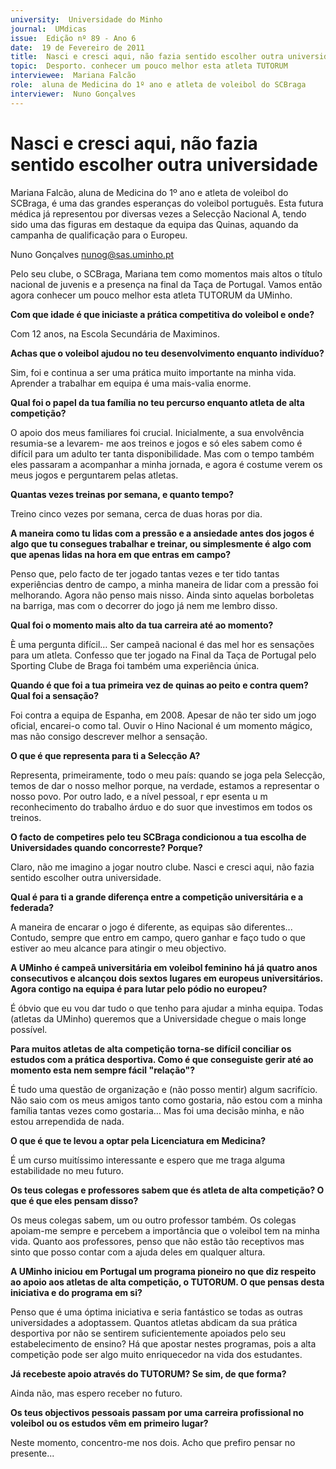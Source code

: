 ```yaml
---
university:  Universidade do Minho
journal:  UMdicas
issue:  Edição nº 89 - Ano 6
date:  19 de Fevereiro de 2011
title:  Nasci e cresci aqui, não fazia sentido escolher outra universidade
topic:  Desporto. conhecer um pouco melhor esta atleta TUTORUM
interviewee:  Mariana Falcão
role:  aluna de Medicina do 1º ano e atleta de voleibol do SCBraga
interviewer:  Nuno Gonçalves
--- 
```


# Nasci e cresci aqui, não fazia sentido escolher outra universidade 

Mariana Falcão, aluna de Medicina do 1º ano e atleta de voleibol do SCBraga, é uma das grandes esperanças do voleibol português.
Esta futura médica já representou por diversas vezes a Selecção Nacional A, tendo sido uma das figuras em destaque da equipa das Quinas, aquando da campanha de qualificação para o Europeu.
 
Nuno Gonçalves nunog@sas.uminho.pt


Pelo seu clube, o SCBraga, Mariana tem como momentos mais altos o título nacional de juvenis e a presença na final da Taça de Portugal. Vamos então agora conhecer um pouco melhor esta atleta TUTORUM da UMinho.
 

**Com que idade é que iniciaste a prática competitiva do voleibol e onde?**

Com 12 anos, na Escola Secundária de Maximinos.
 

**Achas que o voleibol ajudou no teu desenvolvimento enquanto indivíduo?**

Sim, foi e continua a ser uma prática muito importante na minha vida. Aprender a trabalhar em equipa é uma mais-valia enorme.
 

**Qual foi o papel da tua família no teu percurso enquanto atleta de alta competição?**

O apoio dos meus familiares foi crucial. Inicialmente, a sua envolvência resumia-se a levarem- me aos treinos e jogos e só eles sabem como é difícil para um adulto ter tanta disponibilidade.
Mas com o tempo também eles passaram a acompanhar a minha jornada, e agora é costume verem os meus jogos e perguntarem pelas atletas.
 

**Quantas vezes treinas por semana, e quanto tempo?**

Treino cinco vezes por semana, cerca de duas horas por dia.
 

**A maneira como tu lidas com a pressão e a ansiedade antes dos jogos é algo que tu consegues trabalhar e treinar, ou simplesmente é algo com que apenas lidas na hora em que entras em campo?**

Penso que, pelo facto de ter jogado tantas vezes e ter tido tantas experiências dentro de campo, a minha maneira de lidar com a pressão foi melhorando. Agora não penso mais nisso. Ainda sinto aquelas borboletas na barriga, mas com o decorrer do jogo já nem me lembro disso.
 

**Qual foi o momento mais alto da tua carreira até ao momento?**

È uma pergunta difícil… Ser campeã nacional é das mel hor es sensações para um atleta.
Confesso que ter jogado na Final da Taça de Portugal pelo Sporting Clube de Braga foi também uma experiência única.
 

**Quando é que foi a tua primeira vez de quinas ao peito e contra quem? Qual foi a sensação?**

Foi contra a equipa de Espanha, em 2008. Apesar de não ter sido um jogo oficial, encarei-o como tal.
Ouvir o Hino Nacional é um momento mágico, mas não consigo descrever melhor a sensação.
 

**O que é que representa para ti a Selecção A?**

Representa, primeiramente, todo o meu país: quando se joga pela Selecção, temos de dar o nosso melhor porque, na verdade, estamos a representar o nosso povo. Por outro lado, e a nível pessoal, r epr esenta u m reconhecimento do trabalho árduo e do suor que investimos em todos os treinos.
 

**O facto de competires pelo teu SCBraga condicionou a tua escolha de Universidades quando concorreste? Porque?**

Claro, não me imagino a jogar noutro clube. Nasci e cresci aqui, não fazia sentido escolher outra universidade.
 

**Qual é para ti a grande diferença entre a competição universitária e a federada?**

A maneira de encarar o jogo é diferente, as equipas são diferentes... Contudo, sempre que entro em campo, quero ganhar e faço tudo o que estiver ao meu alcance para atingir o meu objectivo.
 

**A UMinho é campeã universitária em voleibol feminino há já quatro anos consecutivos e alcançou dois sextos lugares em europeus universitários. Agora contigo na equipa é para lutar pelo pódio no europeu?**

É óbvio que eu vou dar tudo o que tenho para ajudar a minha equipa.
Todas (atletas da UMinho) queremos que a Universidade chegue o mais longe possível.
 

**Para muitos atletas de alta competição torna-se difícil conciliar os estudos com a prática desportiva. Como é que conseguiste gerir até ao momento esta nem sempre fácil "relação"?**

É tudo uma questão de organização e (não posso mentir) algum sacrifício. Não saio com os meus amigos tanto como gostaria, não estou com a minha família tantas vezes como gostaria… Mas foi uma decisão minha, e não estou arrependida de nada.
 

**O que é que te levou a optar pela Licenciatura em Medicina?**

É um curso muitíssimo interessante e espero que me traga alguma estabilidade no meu futuro.
 

**Os teus colegas e professores sabem que és atleta de alta competição? O que é que eles pensam disso?**

Os meus colegas sabem, um ou outro professor também. Os colegas apoiam-me sempre e percebem a importância que o voleibol tem na minha vida. Quanto aos professores, penso que não estão tão receptivos mas sinto que posso contar com a ajuda deles em qualquer altura.
 

**A UMinho iniciou em Portugal um programa pioneiro no que diz respeito ao apoio aos atletas de alta competição, o TUTORUM. O que pensas desta iniciativa e do programa em si?**

Penso que é uma óptima iniciativa e seria fantástico se todas as outras universidades a adoptassem. Quantos atletas abdicam da sua prática desportiva por não se sentirem suficientemente apoiados pelo seu estabelecimento de ensino? Há que apostar nestes programas, pois a alta competição pode ser algo muito enriquecedor na vida dos estudantes.
 

**Já recebeste apoio através do TUTORUM? Se sim, de que forma?**

Ainda não, mas espero receber no futuro.
 

**Os teus objectivos pessoais passam por uma carreira profissional no voleibol ou os estudos vêm em primeiro lugar?**

Neste momento, concentro-me nos dois. Acho que prefiro pensar no presente...

